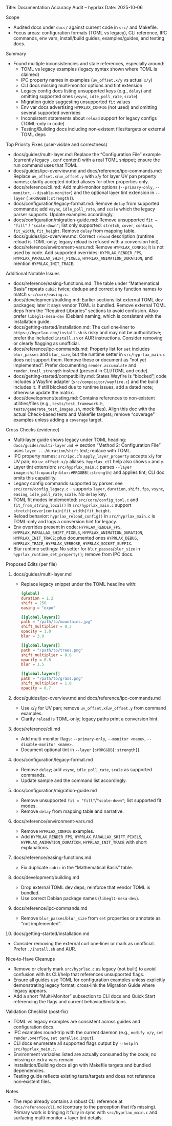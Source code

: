 Title: Documentation Accuracy Audit – hyprlax
Date: 2025-10-06

Scope
- Audited docs under `docs/` against current code in `src/` and Makefile.
- Focus areas: configuration formats (TOML vs legacy), CLI reference, IPC commands, env vars, install/build guides, examples/guides, and testing docs.

Summary
- Found multiple inconsistencies and stale references, especially around:
  - TOML vs legacy examples (legacy syntax shown where TOML is claimed)
  - IPC property names in examples (`uv_offset.x/y` vs actual `x/y`)
  - CLI docs missing multi‑monitor options and tint extension
  - Legacy config docs listing unsupported keys (e.g., `delay`) and omitting supported ones (`vsync`, `idle_poll_rate`, `scale`)
  - Migration guide suggesting unsupported `fit` values
  - Env var docs advertising `HYPRLAX_CONFIG` (not used) and omitting several supported overrides
  - Inconsistent statements about `reload` support for legacy configs (TOML‑only in code)
  - Testing/Building docs including non‑existent files/targets or external TOML deps

Top Priority Fixes (user‑visible and correctness)
- docs/guides/multi-layer.md: Replace the “Configuration File” example (currently legacy `.conf` content) with a real TOML snippet; ensure the run command uses that TOML.
- docs/guides/ipc-overview.md and docs/reference/ipc-commands.md: Replace `uv_offset.x`/`uv_offset.y` with `x`/`y` for layer UV pan property names; clarify accepted dotted aliases for other properties only.
- docs/reference/cli.md: Add multi‑monitor options (`--primary-only`, `--monitor`, `--disable-monitor`) and the optional layer tint extension in `--layer` (`:#RRGGBB[:strength]`).
- docs/configuration/legacy-format.md: Remove `delay` from supported commands; add `vsync`, `idle_poll_rate`, and `scale` which the legacy parser supports. Update examples accordingly.
- docs/configuration/migration-guide.md: Remove unsupported `fit = "fill"` / `"scale-down"`; list only supported: `stretch`, `cover`, `contain`, `fit_width`, `fit_height`. Remove `delay` from mapping table.
- docs/guides/ipc-overview.md: Correct `reload` description (runtime reload is TOML‑only; legacy reload is refused with a conversion hint).
- docs/reference/environment-vars.md: Remove `HYPRLAX_CONFIG`; it is not used by code. Add supported overrides: `HYPRLAX_RENDER_FPS`, `HYPRLAX_PARALLAX_SHIFT_PIXELS`, `HYPRLAX_ANIMATION_DURATION`, and mention `HYPRLAX_INIT_TRACE`.

Additional Notable Issues
- docs/reference/easing-functions.md: The table under “Mathematical Basis” repeats `cubic` twice; dedupe and correct any function names to match `src/core/easing.c`.
- docs/development/building.md: Earlier sections list external TOML dev packages; later it says vendor TOML is bundled. Remove external TOML deps from the “Required Libraries” sections to avoid confusion. Also prefer `libegl1-mesa-dev` (Debian) naming, which is consistent with the Installation guide.
- docs/getting-started/installation.md: The curl one‑liner to `https://hyprlax.com/install.sh` is risky and may not be authoritative; prefer the included `install.sh` or AUR instructions. Consider removing or clearly flagging as unofficial.
- docs/reference/ipc-commands.md: Property list for `set` includes `blur_passes` and `blur_size`, but the runtime setter in `src/hyprlax_main.c` does not support them. Remove these or document as “not yet implemented”. Prefer documenting `render.accumulate` and `render.trail_strength` instead (present in CLI/TOML and code).
- docs/getting-started/compatibility.md: States Wayfire is “blocked”; code includes a Wayfire adapter (`src/compositor/wayfire.c`) and the build includes it. If still blocked due to runtime issues, add a dated note; otherwise update the matrix.
- docs/development/testing.md: Contains references to non‑existent utilities/files (e.g., `tests/test_framework.h`, `tests/generate_test_images.sh`, mock files). Align this doc with the actual Check‑based tests and Makefile targets; remove “coverage” examples unless adding a `coverage` target.

Cross‑Checks (evidence)
- Multi‑layer guide shows legacy under TOML heading: `docs/guides/multi-layer.md` → section “Method 2: Configuration File” uses `layer ...`/`duration`/`shift` text; replace with TOML.
- IPC property names: `src/ipc.c`’s `apply_layer_property` accepts `x`/`y` for UV pan; no `uv_offset.x/y` aliases. `hyprlax_ctl` help also shows `x` and `y`.
- Layer tint extension: `src/hyprlax_main.c` parses `--layer image:shift:opacity:blur:#RRGGBB[:strength]` and applies tint; CLI doc omits this capability.
- Legacy config commands supported by parser: see `src/core/config_legacy.c` – supports `layer`, `duration`, `shift`, `fps`, `vsync`, `easing`, `idle_poll_rate`, `scale`. No `delay` key.
- TOML fit modes implemented: `src/core/config_toml.c` and `fit_from_string_local()` in `src/hyprlax_main.c` support `stretch|cover|contain|fit_width|fit_height`.
- Reload behavior: `hyprlax_reload_config()` in `src/hyprlax_main.c` is TOML‑only and logs a conversion hint for legacy.
- Env overrides present in code: `HYPRLAX_RENDER_FPS`, `HYPRLAX_PARALLAX_SHIFT_PIXELS`, `HYPRLAX_ANIMATION_DURATION`, `HYPRLAX_INIT_TRACE`; plus documented ones `HYPRLAX_DEBUG`, `HYPRLAX_TRACE`, `HYPRLAX_VERBOSE`, `HYPRLAX_SOCKET_SUFFIX`.
- Blur runtime settings: No setter for `blur_passes`/`blur_size` in `hyprlax_runtime_set_property()`; remove from IPC docs.

Proposed Edits (per file)
1) docs/guides/multi-layer.md
   - Replace legacy snippet under the TOML headline with:
     ```toml
     [global]
     duration = 1.2
     shift = 250
     easing = "expo"

     [[global.layers]]
     path = "/path/to/mountains.jpg"
     shift_multiplier = 0.3
     opacity = 1.0
     blur = 3.0

     [[global.layers]]
     path = "/path/to/trees.png"
     shift_multiplier = 0.6
     opacity = 0.8
     blur = 1.5

     [[global.layers]]
     path = "/path/to/grass.png"
     shift_multiplier = 1.0
     opacity = 0.7
     ```

2) docs/guides/ipc-overview.md and docs/reference/ipc-commands.md
   - Use `x`/`y` for UV pan; remove `uv_offset.x`/`uv_offset.y` from command examples.
   - Clarify `reload` is TOML‑only; legacy paths print a conversion hint.

3) docs/reference/cli.md
   - Add multi‑monitor flags: `--primary-only`, `--monitor <name>`, `--disable-monitor <name>`.
   - Document optional tint in `--layer` (`:#RRGGBB[:strength]`).

4) docs/configuration/legacy-format.md
   - Remove `delay`; add `vsync`, `idle_poll_rate`, `scale` as supported commands.
   - Update sample and the command list accordingly.

5) docs/configuration/migration-guide.md
   - Remove unsupported `fit = "fill"`/`"scale-down"`; list supported fit modes.
   - Remove `delay` from mapping table and narrative.

6) docs/reference/environment-vars.md
   - Remove `HYPRLAX_CONFIG` examples.
   - Add `HYPRLAX_RENDER_FPS`, `HYPRLAX_PARALLAX_SHIFT_PIXELS`, `HYPRLAX_ANIMATION_DURATION`, `HYPRLAX_INIT_TRACE` with short explanations.

7) docs/reference/easing-functions.md
   - Fix duplicate `cubic` in the “Mathematical Basis” table.

8) docs/development/building.md
   - Drop external TOML dev deps; reinforce that vendor TOML is bundled.
   - Use correct Debian package names (`libegl1-mesa-dev`).

9) docs/reference/ipc-commands.md
   - Remove `blur_passes`/`blur_size` from `set` properties or annotate as “not implemented”.

10) docs/getting-started/installation.md
   - Consider removing the external curl one‑liner or mark as unofficial. Prefer `./install.sh` and AUR.

Nice‑to‑Have Cleanups
- Remove or clearly mark `src/hyprlax.c` as legacy (not built) to avoid confusion with its CLI/help that references unsupported flags.
- Ensure all guides use TOML for configuration examples unless explicitly demonstrating legacy format; cross‑link the Migration Guide where legacy appears.
- Add a short “Multi‑Monitor” subsection to CLI docs and Quick Start referencing the flags and current behavior/limitations.

Validation Checklist (post‑fix)
- TOML vs legacy examples are consistent across guides and configuration docs.
- IPC examples round‑trip with the current daemon (e.g., `modify x/y`, `set render.overflow`, `set parallax.input`).
- CLI docs enumerate all supported flags output by `--help` in `src/hyprlax_main.c`.
- Environment variables listed are actually consumed by the code; no missing or extra vars remain.
- Installation/Building docs align with Makefile targets and bundled dependencies.
- Testing guide reflects existing tests/targets and does not reference non‑existent files.

Notes
- The repo already contains a robust CLI reference at `docs/reference/cli.md` (contrary to the perception that it’s missing). Primary work is bringing it fully in sync with `src/hyprlax_main.c` and surfacing multi‑monitor + layer tint details.

